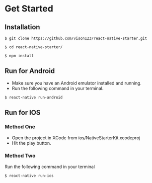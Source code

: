 # Get Started

##  Installation

```
$ git clone https://github.com/vison123/react-native-starter.git

$ cd react-native-starter/

$ npm install
```
## Run for Android

* Make sure you have an Android emulator installed and running.
* Run the following command in your terminal.

```
$ react-native run-android
```

## Run for IOS

### Method One

* Open the project in XCode from ios/NativeStarterKit.xcodeproj
* Hit the play button.

### Method Two

Run the following command in your terminal

```
$ react-native run-ios
```
